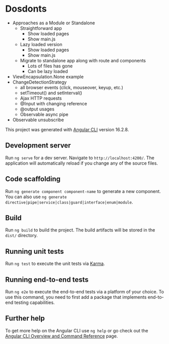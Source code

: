 # Dosdonts

- Approaches as a Module or Standalone
  - Straightforward app
    - Show loaded pages
    - Show main.js
  - Lazy loaded version
    - Show loaded pages
    - Show main.js
  - Migrate to standalone app along with route and components
    - Lots of files has gone
    - Can be lazy loaded
- ViewEncapsulation.None example
- ChangeDetectionStrategy
  - all browser events (click, mouseover, keyup, etc.)
  - setTimeout() and setInterval()
  - Ajax HTTP requests
  - @Input with changing reference
  - @output usages
  - Observable async pipe
- Observable unsubscribe

This project was generated with [Angular CLI](https://github.com/angular/angular-cli) version 16.2.8.

## Development server

Run `ng serve` for a dev server. Navigate to `http://localhost:4200/`. The application will automatically reload if you change any of the source files.

## Code scaffolding

Run `ng generate component component-name` to generate a new component. You can also use `ng generate directive|pipe|service|class|guard|interface|enum|module`.

## Build

Run `ng build` to build the project. The build artifacts will be stored in the `dist/` directory.

## Running unit tests

Run `ng test` to execute the unit tests via [Karma](https://karma-runner.github.io).

## Running end-to-end tests

Run `ng e2e` to execute the end-to-end tests via a platform of your choice. To use this command, you need to first add a package that implements end-to-end testing capabilities.

## Further help

To get more help on the Angular CLI use `ng help` or go check out the [Angular CLI Overview and Command Reference](https://angular.io/cli) page.

